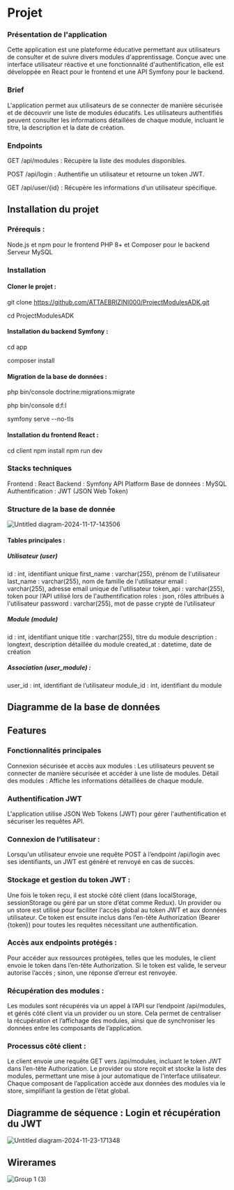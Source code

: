 # Projet 

### Présentation de l'application
Cette application est une plateforme éducative permettant aux utilisateurs de consulter et de suivre divers modules d'apprentissage. Conçue avec une interface utilisateur réactive et une fonctionnalité d'authentification, elle est développée en React pour le frontend et une API Symfony pour le backend.

### Brief
L'application permet aux utilisateurs de se connecter de manière sécurisée et de découvrir une liste de modules éducatifs. Les utilisateurs authentifiés peuvent consulter les informations détaillées de chaque module, incluant le titre, la description et la date de création.

### Endpoints

GET /api/modules : Récupère la liste des modules disponibles.

POST /api/login : Authentifie un utilisateur et retourne un token JWT.

GET /api/user/{id} : Récupère les informations d’un utilisateur spécifique.

## Installation du projet

### Prérequis : 

Node.js et npm pour le frontend
PHP 8+ et Composer pour le backend
Serveur MySQL 

### Installation

#### Cloner le projet :

git clone https://github.com/ATTAEBRIZINI000/ProjectModulesADK.git

cd ProjectModulesADK

#### Installation du backend Symfony :

cd app

composer install

#### Migration de la base de données :

php bin/console doctrine:migrations:migrate

 php bin/console d:f:l    

symfony serve --no-tls

#### Installation du frontend React :

cd client
npm install
npm run dev

### Stacks techniques
Frontend : React
Backend : Symfony API Platform
Base de données : MySQL
Authentification : JWT (JSON Web Token)

### Structure de la base de donnée  

![Untitled diagram-2024-11-17-143506](https://github.com/user-attachments/assets/3928c770-cedc-459c-91d5-446eea33bdbf)

#### Tables principales : 

##### Utilisateur (user)

id : int, identifiant unique
first_name : varchar(255), prénom de l'utilisateur
last_name : varchar(255), nom de famille de l'utilisateur
email : varchar(255), adresse email unique de l'utilisateur
token_api : varchar(255), token pour l’API utilisé lors de l'authentification
roles : json, rôles attribués à l'utilisateur
password : varchar(255), mot de passe crypté de l’utilisateur


##### Module (module)

id : int, identifiant unique
title : varchar(255), titre du module
description : longtext, description détaillée du module
created_at : datetime, date de création

##### Association (user_module) : 

user_id : int, identifiant de l’utilisateur
module_id : int, identifiant du module


## Diagramme de la base de données


## Features 

### Fonctionnalités principales

Connexion sécurisée et accès aux modules : Les utilisateurs peuvent se connecter de manière sécurisée et accéder à une liste de modules.
Détail des modules : Affiche les informations détaillées de chaque module.

### Authentification JWT
L'application utilise JSON Web Tokens (JWT) pour gérer l'authentification et sécuriser les requêtes API.

### Connexion de l’utilisateur :

Lorsqu'un utilisateur envoie une requête POST à l’endpoint /api/login avec ses identifiants, un JWT est généré et renvoyé en cas de succès.

### Stockage et gestion du token JWT :

Une fois le token reçu, il est stocké côté client (dans localStorage, sessionStorage ou géré par un store d’état comme Redux).
Un provider ou un store est utilisé pour faciliter l'accès global au token JWT et aux données utilisateur.
Ce token est ensuite inclus dans l’en-tête Authorization (Bearer {token}) pour toutes les requêtes nécessitant une authentification.

### Accès aux endpoints protégés :

Pour accéder aux ressources protégées, telles que les modules, le client envoie le token dans l’en-tête Authorization.
Si le token est valide, le serveur autorise l’accès ; sinon, une réponse d’erreur est renvoyée.

### Récupération des modules : 
Les modules sont récupérés via un appel à l’API sur l’endpoint /api/modules, et gérés côté client via un provider ou un store. Cela permet de centraliser la récupération et l’affichage des modules, ainsi que de synchroniser les données entre les composants de l’application.

### Processus côté client :
Le client envoie une requête GET vers /api/modules, incluant le token JWT dans l’en-tête Authorization.
Le provider ou store reçoit et stocke la liste des modules, permettant une mise à jour automatique de l'interface utilisateur.
Chaque composant de l’application accède aux données des modules via le store, simplifiant la gestion de l’état global.

## Diagramme de séquence : Login et récupération du JWT

![Untitled diagram-2024-11-23-171348](https://github.com/user-attachments/assets/e7f321df-ddfd-4261-9d18-e2c8f6a252e6)


## Wirerames 

![Group 1 (3)](https://github.com/user-attachments/assets/1a520afd-d3dc-4edf-81ef-b3dd19582507)






